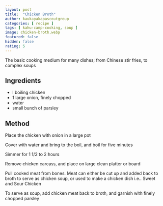 ```yaml
---
layout: post
title:  "Chicken Broth"
author: kaukapakapascoutgroup
categories: [ recipe ]
tags: [ kahu-camp-cooking, soup ]
image: chicken-broth.webp
featured: false
hidden: false
rating: 5
---
```


The basic cooking medium for many dishes; from Chinese stir fries, to complex soups

## Ingredients

* l boiling chicken
* 1 large onion, finely chopped
* water
* small bunch of parsley

## Method

Place the chicken with onion in a large pot

Cover with water and bring to the boil, and boil for five minutes

Simmer for 1 1/2 to 2 hours

Remove chicken carcass, and place on large clean platter or board

Pull cooked meat from bones. Meat can either be cut up and added back to broth to serve as chicken soup, or used to make a chicken dish i.e.. Sweet and Sour Chicken

To serve as soup, add chicken meat back to broth, and garnish with finely chopped parsley
